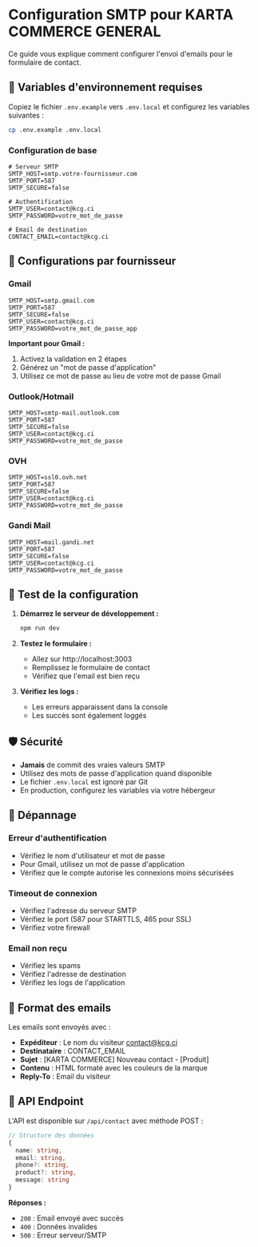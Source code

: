 # Configuration SMTP pour KARTA COMMERCE GENERAL

Ce guide vous explique comment configurer l'envoi d'emails pour le formulaire de contact.

## 📧 Variables d'environnement requises

Copiez le fichier `.env.example` vers `.env.local` et configurez les variables suivantes :

```bash
cp .env.example .env.local
```

### Configuration de base

```env
# Serveur SMTP
SMTP_HOST=smtp.votre-fournisseur.com
SMTP_PORT=587
SMTP_SECURE=false

# Authentification
SMTP_USER=contact@kcg.ci
SMTP_PASSWORD=votre_mot_de_passe

# Email de destination
CONTACT_EMAIL=contact@kcg.ci
```

## 🔧 Configurations par fournisseur

### Gmail

```env
SMTP_HOST=smtp.gmail.com
SMTP_PORT=587
SMTP_SECURE=false
SMTP_USER=contact@kcg.ci
SMTP_PASSWORD=votre_mot_de_passe_app
```

**Important pour Gmail :**
1. Activez la validation en 2 étapes
2. Générez un "mot de passe d'application"
3. Utilisez ce mot de passe au lieu de votre mot de passe Gmail

### Outlook/Hotmail

```env
SMTP_HOST=smtp-mail.outlook.com
SMTP_PORT=587
SMTP_SECURE=false
SMTP_USER=contact@kcg.ci
SMTP_PASSWORD=votre_mot_de_passe
```

### OVH

```env
SMTP_HOST=ssl0.ovh.net
SMTP_PORT=587
SMTP_SECURE=false
SMTP_USER=contact@kcg.ci
SMTP_PASSWORD=votre_mot_de_passe
```

### Gandi Mail

```env
SMTP_HOST=mail.gandi.net
SMTP_PORT=587
SMTP_SECURE=false
SMTP_USER=contact@kcg.ci
SMTP_PASSWORD=votre_mot_de_passe
```

## 🚀 Test de la configuration

1. **Démarrez le serveur de développement :**
   ```bash
   npm run dev
   ```

2. **Testez le formulaire :**
   - Allez sur http://localhost:3003
   - Remplissez le formulaire de contact
   - Vérifiez que l'email est bien reçu

3. **Vérifiez les logs :**
   - Les erreurs apparaissent dans la console
   - Les succès sont également loggés

## 🛡️ Sécurité

- **Jamais** de commit des vraies valeurs SMTP
- Utilisez des mots de passe d'application quand disponible
- Le fichier `.env.local` est ignoré par Git
- En production, configurez les variables via votre hébergeur

## 🐛 Dépannage

### Erreur d'authentification
- Vérifiez le nom d'utilisateur et mot de passe
- Pour Gmail, utilisez un mot de passe d'application
- Vérifiez que le compte autorise les connexions moins sécurisées

### Timeout de connexion
- Vérifiez l'adresse du serveur SMTP
- Vérifiez le port (587 pour STARTTLS, 465 pour SSL)
- Vérifiez votre firewall

### Email non reçu
- Vérifiez les spams
- Vérifiez l'adresse de destination
- Vérifiez les logs de l'application

## 📝 Format des emails

Les emails sont envoyés avec :
- **Expéditeur** : Le nom du visiteur <contact@kcg.ci>
- **Destinataire** : CONTACT_EMAIL
- **Sujet** : [KARTA COMMERCE] Nouveau contact - [Produit]
- **Contenu** : HTML formaté avec les couleurs de la marque
- **Reply-To** : Email du visiteur

## 🔄 API Endpoint

L'API est disponible sur `/api/contact` avec méthode POST :

```typescript
// Structure des données
{
  name: string,
  email: string,
  phone?: string,
  product?: string,
  message: string
}
```

**Réponses :**
- `200` : Email envoyé avec succès
- `400` : Données invalides
- `500` : Erreur serveur/SMTP